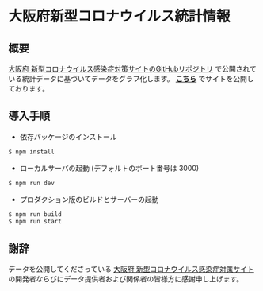 # 大阪府新型コロナウイルス統計情報

## 概要

[大阪府 新型コロナウイルス感染症対策サイトのGitHubリポジトリ](https://github.com/codeforosaka/covid19) で公開されている統計データに基づいてデータをグラフ化します。
**[こちら](https://covid-19.azuki-penguin.org)** でサイトを公開しております。

## 導入手順

- 依存パッケージのインストール

```bash
$ npm install
```

- ローカルサーバの起動 (デフォルトのポート番号は 3000)

```bash
$ npm run dev
```

- プロダクション版のビルドとサーバーの起動

```bash
$ npm run build
$ npm run start
```

## 謝辞
データを公開してくださっている [大阪府 新型コロナウイルス感染症対策サイト](https://covid19-osaka.info/) の開発者ならびにデータ提供者および関係者の皆様方に感謝申し上げます。

